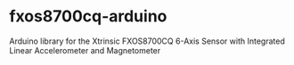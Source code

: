 fxos8700cq-arduino
==================

Arduino library for the Xtrinsic FXOS8700CQ 6-Axis Sensor with Integrated Linear Accelerometer and Magnetometer
